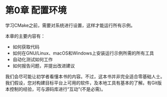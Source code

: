 # 第0章 配置环境

学习CMake之前，需要对系统进行设置，这样才能运行所有示例。

本章的主要内容有：

* 如何获取代码
* 如何在GNU/Linux、macOS和Windows上安装运行示例所需的所有工具
* 自动化测试如何工作
* 如何报告问题，并提出改进建议

我们会尽可能让初学者看懂本书的内容。不过，这本书并非完全适合零基础人士。我们假设，您对构建目标平台上可用的软件，及本地工具有基本的了解。有Git版本控制的经验，可与源码库进行“互动"(不是必需)。